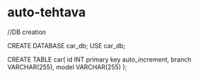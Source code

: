 # auto-tehtava

//DB creation

CREATE DATABASE car_db;
USE car_db;

CREATE TABLE car(
id INT primary key auto_increment,
branch VARCHAR(255),
model  VARCHAR(255)
);

